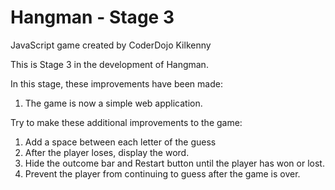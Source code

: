 # Hangman - Stage 3
JavaScript game created by CoderDojo Kilkenny

This is Stage 3 in the development of Hangman.

In this stage, these improvements have been made:

1. The game is now a simple web application.

Try to make these additional improvements to the game:

1. Add a space between each letter of the guess
2. After the player loses, display the word.
3. Hide the outcome bar and Restart button until the player has won or lost.
4. Prevent the player from continuing to guess after the game is over.

